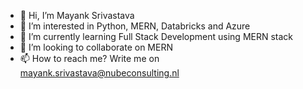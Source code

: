 - 👋 Hi, I’m Mayank Srivastava
- 👀 I’m interested in Python, MERN, Databricks and Azure
- 🌱 I’m currently learning Full Stack Development using MERN stack
- 💞️ I’m looking to collaborate on MERN
- 📫 How to reach me? Write me on mayank.srivastava@nubeconsulting.nl

<!---
iammayanksrivastava/iammayanksrivastava is a ✨ special ✨ repository because its `README.md` (this file) appears on your GitHub profile.
You can click the Preview link to take a look at your changes.
--->
